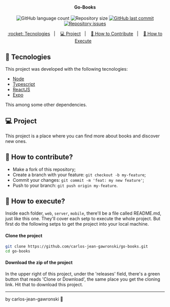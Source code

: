 <h4 align="center">
  Go-Books
</h4>
<p align="center">
  <img alt="GitHub language count" src="https://img.shields.io/github/languages/count/carlos-jean-gawronski/go-books">

  <img alt="Repository size" src="https://img.shields.io/github/repo-size/carlos-jean-gawronski/go-books">
  
  <a href="https://github.com/carlos-jean-gawronski/go-books/commits/master">
    <img alt="GitHub last commit" src="https://img.shields.io/github/last-commit/carlos-jean-gawronski/go-books">
  </a>

  <a href="https://github.com/carlos-jean-gawronski/go-books/issues">
    <img alt="Repository issues" src="https://img.shields.io/github/issues/carlos-jean-gawronski/go-books">
  </a>
</p>
<p align="center">
  <a href="#rocket-tecnologies"> :rocket: Tecnologies</a>&nbsp;&nbsp;&nbsp;|&nbsp;&nbsp;&nbsp;
  <a href="#-project">💻 Project</a>&nbsp;&nbsp;&nbsp;|&nbsp;&nbsp;&nbsp;
  <a href="#-how-to-contribute">🤔 How to Contribute</a>&nbsp;&nbsp;&nbsp;|&nbsp;&nbsp;&nbsp;
  <a href="#-how-to-execute">🔖 How to Execute</a>&nbsp;&nbsp;&nbsp;
</p>

## :rocket: Tecnologies

This project was developed with the following tecnologies:

- [Node](https://nodejs.org/)
- [Typescript](https://www.typescriptlang.org/)
- [ReactJS](https://reactjs.org/)
- [Expo](https://expo.io/)

This among some other dependencies.

## 💻 Project

This project is a place where you can find more about books and discover new ones.

## 🤔 How to contribute?

- Make a fork of this repository;
- Create a branch with your feature: `git checkout -b my-feature`;
- Commit your changes: `git commit -m 'feat: my new feature'`;
- Push to your branch: `git push origin my-feature`.

## 🔖 How to execute?
Inside each folder, `web`, `server`, `mobile`, there'll be a file called README.md, just like this one. They'll cover each setp to execute the whole project. But first do the following setps to get the project into your local machine.

#### Clone the project
```sh
git clone https://github.com/carlos-jean-gawronski/go-books.git
cd go-books
```

#### Download the zip of the project

In the upper right of this project, under the 'releases' field, there's a green button that reads 'Clone or Download', the same place you get the cloning link. Hit that to download this project.

---
by carlos-jean-gawronski :wave:
